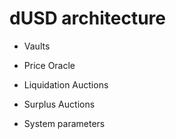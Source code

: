 # dUSD architecture

- Vaults

- Price Oracle

- Liquidation Auctions

- Surplus Auctions

- System parameters
